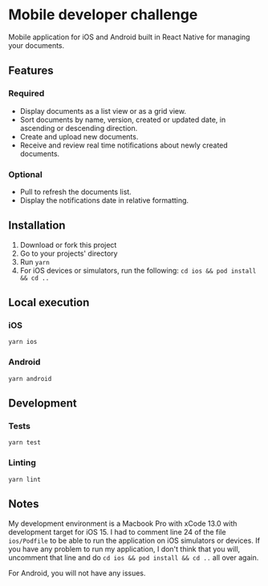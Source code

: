 # Mobile developer challenge

Mobile application for iOS and Android built in React Native for managing your documents. 

## Features

### Required

* Display documents as a list view or as a grid view.
* Sort documents by name, version, created or updated date, in ascending or descending direction.
* Create and upload new documents.
* Receive and review real time notifications about newly created documents.

### Optional

* Pull to refresh the documents list.
* Display the notifications date in relative formatting.

## Installation

1. Download or fork this project
2. Go to your projects' directory
3. Run `yarn`
4. For iOS devices or simulators, run the following: `cd ios && pod install && cd ..`

## Local execution

### iOS

`yarn ios`

### Android

`yarn android`

## Development

### Tests

`yarn test`

### Linting

`yarn lint`

## Notes

My development environment is a Macbook Pro with xCode 13.0 with development target for iOS 15. I had to comment line 24 of the file `ios/Podfile` to be able to run the application on iOS simulators or devices. If you have any problem to run my application, I don't think that you will, uncomment that line and do `cd ios && pod install && cd ..` all over again.

For Android, you will not have any issues.
